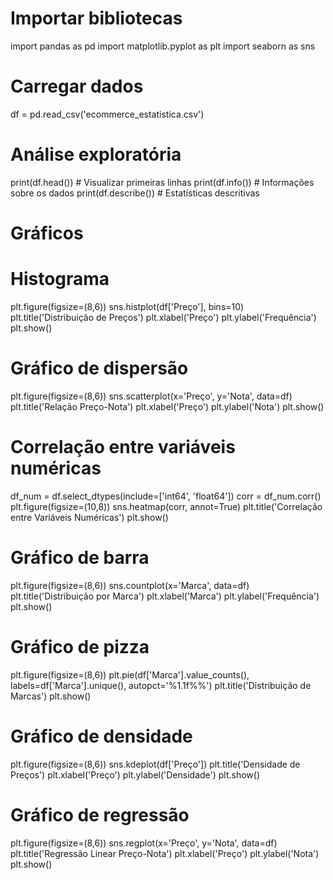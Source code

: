 # Importar bibliotecas
import pandas as pd
import matplotlib.pyplot as plt
import seaborn as sns

# Carregar dados
df = pd.read_csv('ecommerce_estatistica.csv')

# Análise exploratória
print(df.head())  # Visualizar primeiras linhas
print(df.info())  # Informações sobre os dados
print(df.describe())  # Estatísticas descritivas

# Gráficos

# Histograma
plt.figure(figsize=(8,6))
sns.histplot(df['Preço'], bins=10)
plt.title('Distribuição de Preços')
plt.xlabel('Preço')
plt.ylabel('Frequência')
plt.show()

# Gráfico de dispersão
plt.figure(figsize=(8,6))
sns.scatterplot(x='Preço', y='Nota', data=df)
plt.title('Relação Preço-Nota')
plt.xlabel('Preço')
plt.ylabel('Nota')
plt.show()

# Correlação entre variáveis numéricas
df_num = df.select_dtypes(include=['int64', 'float64'])
corr = df_num.corr()
plt.figure(figsize=(10,8))
sns.heatmap(corr, annot=True)
plt.title('Correlação entre Variáveis Numéricas')
plt.show()

# Gráfico de barra
plt.figure(figsize=(8,6))
sns.countplot(x='Marca', data=df)
plt.title('Distribuição por Marca')
plt.xlabel('Marca')
plt.ylabel('Frequência')
plt.show()

# Gráfico de pizza
plt.figure(figsize=(8,6))
plt.pie(df['Marca'].value_counts(), labels=df['Marca'].unique(), autopct='%1.1f%%')
plt.title('Distribuição de Marcas')
plt.show()

# Gráfico de densidade
plt.figure(figsize=(8,6))
sns.kdeplot(df['Preço'])
plt.title('Densidade de Preços')
plt.xlabel('Preço')
plt.ylabel('Densidade')
plt.show()

# Gráfico de regressão
plt.figure(figsize=(8,6))
sns.regplot(x='Preço', y='Nota', data=df)
plt.title('Regressão Linear Preço-Nota')
plt.xlabel('Preço')
plt.ylabel('Nota')
plt.show()
